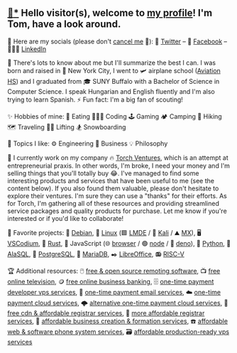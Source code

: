 ## [📝](https://jhatse.info/kartik-v/krajee-markdown-editor/examples/bs4.html)[*](https://github.com/kartik-v/krajee-markdown-editor) Hello visitor(s), welcome to [my profile](https://trpapp.github.io)! I'm Tom, have a look around.

📢 Here are my socials (please don't [cancel me](https://twitter.com/ThomasRPapp/status/1363953064718254081) 🙊): 🐤 [Twitter](https://twitter.com/ThomasRPapp) – 📘 [Facebook](https://facebook.com/ThomasRPapp) – 👨🏼‍💼 [LinkedIn](https://linkedin.com/in/trpapp)

🌱 There's lots to know about me but I'll summarize the best I can. I was born and raised in 🗽 New York City, I went to 🛩️ airplane school ([Aviation HS](https://www.aviationhs.net)) and I graduated from 🎓 SUNY Buffalo with a Bachelor of Science in Computer Science. I speak Hungarian and English fluently and I'm also trying to learn Spanish. ⚡ Fun fact: I'm a big fan of scouting!

✨ Hobbies of mine: 🍕 Eating 👨🏼‍💻 Coding 🕹️ Gaming 🏕️ Camping 👣 Hiking 🗺️ Traveling 🏋🏼 Lifting 🏂 Snowboarding

💭 Topics I like: ⚙️ Engineering 👔 Business 💡 Philosophy

🚀 I currently work on my company 🔥 [Torch Ventures](https://torch.ventures), which is an attempt at entrepreneurial praxis. In other words, I'm broke, I need your money and I'm selling things that you'll totally buy 😂. I've managed to find some interesting products and services that have been useful to me (see the content below). If you also found them valuable, please don't hesitate to explore their ventures. I'm sure they can use a "thanks" for their efforts. As for Torch, I'm gathering all of these resources and providing streamlined service packages and quality products for purchase. Let me know if you're interested or if you'd like to collaborate!

🏅 Favorite projects: 🍥 [Debian](https://distrowatch.com/debian), 🐧 [Linux](https://github.com/torvalds/linux) (🟩 [LMDE](https://linuxmint.com/download_lmde.php) / 🐉 [Kali](https://distrowatch.com/kali) / ⛰️ [MX](https://distrowatch.com/kali)), 🖥️ [VSCodium](https://github.com/VSCodium/vscodium), 🦀 [Rust](https://github.com/rust-lang/rust), 📜 JavaScript (🌐 [browser](https://github.com/chromium/chromium) / 🟢 [node](https://github.com/nodejs/node) / 🦕 [deno](https://github.com/denoland/deno)), 🐍 [Python](https://python.org/), 🌌 [AlaSQL](https://github.com/agershun/alasql), 🐘 [PostgreSQL](https://github.com/postgres/postgres), 🦭 [MariaDB](https://github.com/MariaDB), ✒️ [LibreOffice](https://libreoffice.org), 📻 [RISC-V](https://github.com/riscv-software-src)

🏆 Additional resources: 🖱️ [free & open source remoting software](https://dwservice.net), 📺 [free online television](https://pluto.tv/live-tv), 🪙 [free online business banking](https://banknovo.com), 🗄️ [one-time payment developer vps services](https://cloudatcost.com), 📧 [one-time payment email services](https://mxroute.org), ☁️ [one-time payment cloud services](https://pcloud.com), 🌩️ [alternative one-time payment cloud services](https://icedrive.net), 📄 [free cdn & affordable registrar services](https://cloudflare.com), 📇 [more affordable registrar services](https://freenom.com), 🏢 [affordable business creation & formation services](https://cindysnewmexicollcs.com), ☎️ [affordable web & software phone system services](https://phonespeak.com), 🗃️ [affordable production-ready vps services](https://servercheapnet)